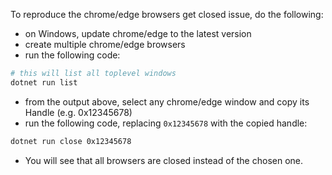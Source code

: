 To reproduce the chrome/edge browsers get closed issue, do the following:
- on Windows, update chrome/edge to the latest version
- create multiple chrome/edge browsers
- run the following code:

```bash
# this will list all toplevel windows
dotnet run list
```
- from the output above, select any chrome/edge window and copy its Handle (e.g. 0x12345678)
- run the following code, replacing `0x12345678` with the copied handle:

```bash
dotnet run close 0x12345678
```

- You will see that all browsers are closed instead of the chosen one.
